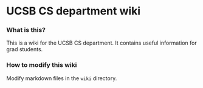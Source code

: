 # UCSB CS department wiki

### What is this?
This is a wiki for the UCSB CS department. It contains useful information for grad students.

### How to modify this wiki
Modify markdown files in the `wiki` directory. 